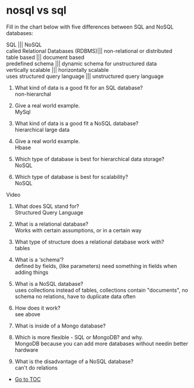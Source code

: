 # nosql vs sql  

Fill in the chart below with five differences between SQL and NoSQL databases:  

SQL  			|||		NoSQL  
 called Relational Databases (RDBMS)|||	non-relational or distributed  
table based       ||| 			document based  
 predefined schema  	|||		dynamic schema for unstructured data  
vertically scalable  		|||	horizontally scalable  
uses structured query language ||| 	unstructured query language  

1. What kind of data is a good fit for an SQL database?  
non-hierarchal  

2. Give a real world example.  
MySql

3. What kind of data is a good fit a NoSQL database?  
hierarchical large data  

4. Give a real world example.  
Hbase  

5. Which type of database is best for hierarchical data storage?  
NoSQL

6. Which type of database is best for scalability?  
NoSQL


Video  

1. What does SQL stand for?  
Structured Query Language  

2. What is a relational database?  
Works with certain assumptions, or in a certain way  

3. What type of structure does a relational database work with?  
tables  

4. What is a ‘schema’?  
defined by fields, (like parameters) need something in fields when adding things  

5. What is a NoSQL database?  
uses collections instead of tables, collections contain "documents", no schema no relations, have to duplicate data often  

6. How does it work?  
see above  

7. What is inside of a Mongo database?  

8. Which is more flexible - SQL or MongoDB? and why.  
MongoDB because you can add more databases without needin better hardware  

9. What is the disadvantage of a NoSQL database?  
can't do relations  

- [Go to TOC](README.md)
